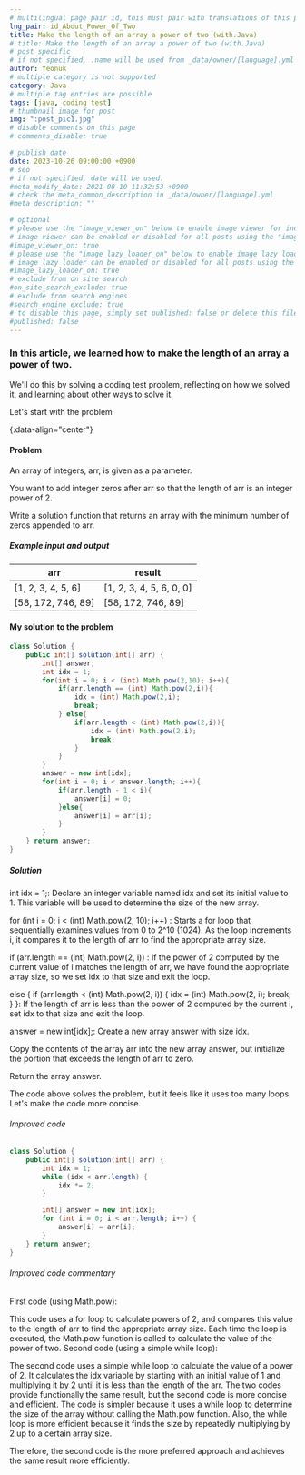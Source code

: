 ```yaml
---
# multilingual page pair id, this must pair with translations of this page. (This name must be unique)
lng_pair: id_About_Power_Of_Two
title: Make the length of an array a power of two (with.Java)
# title: Make the length of an array a power of two (with.Java)
# post specific
# if not specified, .name will be used from _data/owner/[language].yml
author: Yeonuk
# multiple category is not supported
category: Java
# multiple tag entries are possible
tags: [java, coding test]
# thumbnail image for post
img: ":post_pic1.jpg"
# disable comments on this page
# comments_disable: true

# publish date
date: 2023-10-26 09:00:00 +0900
# seo
# if not specified, date will be used.
#meta_modify_date: 2021-08-10 11:32:53 +0900
# check the meta_common_description in _data/owner/[language].yml
#meta_description: ""

# optional
# please use the "image_viewer_on" below to enable image viewer for individual pages or posts (_posts/ or [language]/_posts folders).
# image viewer can be enabled or disabled for all posts using the "image_viewer_posts: true" setting in _data/conf/main.yml.
#image_viewer_on: true
# please use the "image_lazy_loader_on" below to enable image lazy loader for individual pages or posts (_posts/ or [language]/_posts folders).
# image lazy loader can be enabled or disabled for all posts using the "image_lazy_loader_posts: true" setting in _data/conf/main.yml.
#image_lazy_loader_on: true
# exclude from on site search
#on_site_search_exclude: true
# exclude from search engines
#search_engine_exclude: true
# to disable this page, simply set published: false or delete this file
#published: false
---
```


<!-- outline-start -->

### In this article, we learned how to make the length of an array a power of two.

We'll do this by solving a coding test problem, reflecting on how we solved it, and learning about other ways to solve it.

Let's start with the problem

{:data-align="center"}

<!-- outline-end -->

#### Problem

An array of integers, arr, is given as a parameter.

You want to add integer zeros after arr so that the length of arr is an integer power of 2.

Write a solution function that returns an array with the minimum number of zeros appended to arr.

##### Example input and output

| arr                | result                   |
| ------------------ | ------------------------ |
| [1, 2, 3, 4, 5, 6] | [1, 2, 3, 4, 5, 6, 0, 0] |
| [58, 172, 746, 89] | [58, 172, 746, 89]       |

#### My solution to the problem

```java
class Solution {
    public int[] solution(int[] arr) {
        int[] answer;
        int idx = 1;
        for(int i = 0; i < (int) Math.pow(2,10); i++){
            if(arr.length == (int) Math.pow(2,i)){
                idx = (int) Math.pow(2,i);
                break;
            } else{
                if(arr.length < (int) Math.pow(2,i)){
                    idx = (int) Math.pow(2,i);
                    break;
                }
            }
        }
        answer = new int[idx];
        for(int i = 0; i < answer.length; i++){
            if(arr.length - 1 < i){
                answer[i] = 0;
            }else{
                answer[i] = arr[i];
            }
        }
    } return answer;
}
```

##### Solution

int idx = 1;: Declare an integer variable named idx and set its initial value to 1. This variable will be used to determine the size of the new array.

for (int i = 0; i < (int) Math.pow(2, 10); i++) : Starts a for loop that sequentially examines values from 0 to 2^10 (1024). As the loop increments i, it compares it to the length of arr to find the appropriate array size.

if (arr.length == (int) Math.pow(2, i)) : If the power of 2 computed by the current value of i matches the length of arr, we have found the appropriate array size, so we set idx to that size and exit the loop.

else { if (arr.length < (int) Math.pow(2, i)) { idx = (int) Math.pow(2, i); break; } }: If the length of arr is less than the power of 2 computed by the current i, set idx to that size and exit the loop.

answer = new int[idx];: Create a new array answer with size idx.

Copy the contents of the array arr into the new array answer, but initialize the portion that exceeds the length of arr to zero.

Return the array answer.

The code above solves the problem, but it feels like it uses too many loops. Let's make the code more concise.

###### Improved code

```java
class Solution {
    public int[] solution(int[] arr) {
        int idx = 1;
        while (idx < arr.length) {
            idx *= 2;
        }

        int[] answer = new int[idx];
        for (int i = 0; i < arr.length; i++) {
            answer[i] = arr[i];
        }
    } return answer;
}
```

###### Improved code commentary

First code (using Math.pow):

This code uses a for loop to calculate powers of 2, and compares this value to the length of arr to find the appropriate array size. Each time the loop is executed, the Math.pow function is called to calculate the value of the power of two.
Second code (using a simple while loop):

The second code uses a simple while loop to calculate the value of a power of 2. It calculates the idx variable by starting with an initial value of 1 and multiplying it by 2 until it is less than the length of the arr.
The two codes provide functionally the same result, but the second code is more concise and efficient. The code is simpler because it uses a while loop to determine the size of the array without calling the Math.pow function. Also, the while loop is more efficient because it finds the size by repeatedly multiplying by 2 up to a certain array size.

Therefore, the second code is the more preferred approach and achieves the same result more efficiently.
